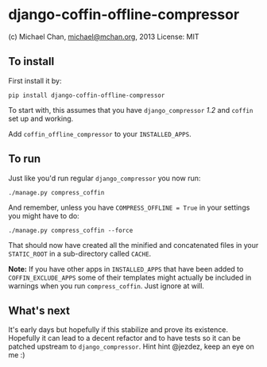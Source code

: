 django-coffin-offline-compressor
===============================

(c) Michael Chan, <michael@mchan.org>, 2013
License: MIT


To install
----------

First install it by:

```
pip install django-coffin-offline-compressor
```

To start with, this assumes that you have `django_compressor` *1.2* and
`coffin` set up and working. 

Add `coffin_offline_compressor` to your `INSTALLED_APPS`.

To run
------

Just like you'd run regular `django_compressor` you now run:

```
./manage.py compress_coffin
```

And remember, unless you have `COMPRESS_OFFLINE = True` in your
settings you might have to do: 

```
./manage.py compress_coffin --force
```

That should now have created all the minified and concatenated files
in your `STATIC_ROOT` in a sub-directory called `CACHE`.   

**Note:** If you have other apps in `INSTALLED_APPS` that have been
added to `COFFIN_EXCLUDE_APPS` some of their templates might actually
be included in warnings when you run `compress_coffin`. Just ignore at
will.     

What's next
-----------

It's early days but hopefully if this stabilize and prove its
existence. Hopefully it can lead to a decent refactor and to have
tests so it can be patched upstream to `django_compressor`. Hint hint
@jezdez, keep an eye on me :)     


